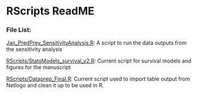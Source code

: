# RScripts ReadME

### File List: 
[Jan_PredPrey_SensitivityAnalysis.R](Jan_PredPrey_SenistivityAnalysis.R): A script to run the data outputs from the sensitivity analysis

[RScripts/StatsModels_survival_v2.R](RScripts/StatsModels_survival_v2.R): Current script for survival models and figures for the manuscript

[RScripts/Dataprep_Final.R](RScripts/Dataprep_Final.R): Current script used to import table output from Netlogo and clean it up to be used in R.
